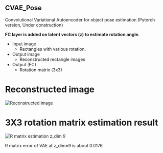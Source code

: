 ## CVAE_Pose
Convolutional Variational Autoencoder for object pose estimation (Pytorch version, Under construction)

**FC layer is added on latent vectors (z) to estimate rotation angle.**

* Input image
  * Rectangles with various rotation.
* Output image
  * Reconstructed rectangle images
* Output (FC)
  * Rotation matrix (3x3)

# Reconstructed image
![Reconstructed image](https://github.com/peytonhong/CVAE_Pose/blob/cvae_lm/results/image_at_epoch_0299.png)

# 3X3 rotation matrix estimation result
![R matrix estimation z_dim 9](https://github.com/peytonhong/CVAE_Pose/blob/cvae_lm/results/pose_result_vae_zdim9.png)

R matrix error of VAE at z_dim=9 is about 0.0176
